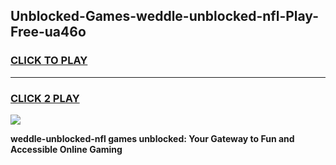 
## Unblocked-Games-weddle-unblocked-nfl-Play-Free-ua46o
<h3>
<a href="https://premium76.site?title=weddle-unblocked-nfl&ref=18A1">CLICK TO PLAY</a></h3>
<hr>

<h3>
<a href="https://premium76.site?title=weddle-unblocked-nfl&ref=18A1">CLICK 2 PLAY</a>
  
</h3>

<a href="https://premium76.site?title=weddle-unblocked-nfl&ref=18A1"><img src="https://clearcache.store/games.png"></a>


**weddle-unblocked-nfl games unblocked: Your Gateway to Fun and Accessible Online Gaming**

